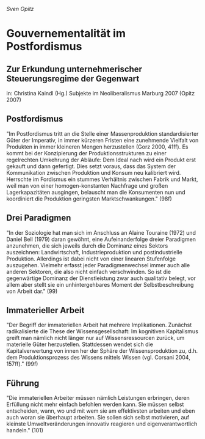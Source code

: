 _Sven Opitz_

Gouvernementalität im Postfordismus
===================================
Zur Erkundung unternehmerischer Steuerungsregime der Gegenwart
--------------------------------------------------------------
in: Christina Kaindl (Hg.)
Subjekte im Neoliberalismus
Marburg 2007
(Opitz 2007)

Postfordismus
-------------
"Im Postfordismus tritt an die Stelle einer Massenproduktion standardisierter Güter der Imperativ, in immer kürzeren Fristen eine zunehmende Vielfalt von Produkten in immer kleineren Mengen herzustellen (Gorz 2000, 41ff). Es kommt bei der Konzipierung der Produktionsstrukturen zu einer regelrechten Umkehrung der Abläufe: Dem Ideal nach wird ein Produkt erst gekauft und dann gefertigt. Dies setzt voraus, dass das System der Kommunikation zwischen Produktion und Konsum neu kalibriert wird. Herrschte im Fordismus ein stummes Verhältnis zwischen Fabrik und Markt, weil man von einer homogen-konstanten Nachfrage und großen Lagerkapazitäten ausgingen, belauscht man die Konsumenten nun und koordiniert die Produktion geringsten Marktschwankungen."
(98f)

Drei Paradigmen
---------------
"In der Soziologie hat man sich im Anschluss an Alaine Touraine (1972) und Daniel Bell (1979) daran gewöhnt, eine Aufeinanderfolge dreier Paradigmen anzunehmen, die sich jeweils durch die Dominanz eines Sektors auszeichnen: Landwirtschaft, Industrieproduktion und postindustrielle Produktion. Allerdings ist dabei nicht von einer linearen Stufenfolge auszugehen. Vielmehr erfasst jeder Paradigmenwechsel immer auch alle anderen Sektoren, die also nicht einfach verschwinden. So ist die gegenwärtige Dominanz der Dienstleistung zwar auch qualitativ belegt, vor allem aber stellt sie ein unhintergehbares Moment der Selbstbeschreibung von Arbeit dar."
(99)

Immaterieller Arbeit
--------------------
"Der Begriff der immateriellen Arbeit hat mehrere Implikationen. Zunächst radikalisierte die These der Wissensgesellschaft: Im kognitiven Kapitalismus greift man nämlich nicht länger nur auf Wissensressourcen zurück, um materielle Güter herzustellen. Stattdessen wendet sich die Kapitalverwertung von innen her der Sphäre der Wissensproduktion zu, d.h. dem Produktionsprozess des Wissens mittels Wissen (vgl. Corsani 2004, 157ff)."
(99f)

Führung
-------
"Die immateriellen Arbeiter müssen nämlich Leistungen erbringen, deren Erfüllung nicht mehr einfach befohlen werden kann. Sie müssen selbst entscheiden, wann, wo und mit wem sie am effektivsten arbeiten und eben auch woran sie überhaupt arbeiten. Sie sollen sich selbst motivieren, auf kleinste Umweltveränderungen innovativ reagieren und eigenverantwortlich handeln."
(101)